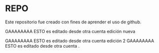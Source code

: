 # REPO
Este repositorio fue creado con fines de aprender el uso de github.

GAAAAAAAA ESTO es editado desde otra cuenta
edición nueva 


GAAAAAAAA ESTO es editado desde otra cuenta edición 2 
GAAAAAAAA ESTO es editado 
desde otra cuenta .


